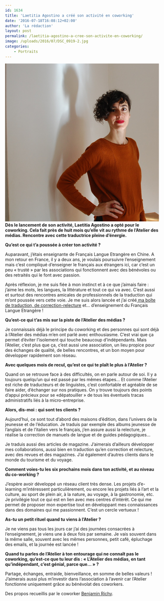 ```yaml
---
id: 1634
title: 'Laetitia Agostino a créé son activité en coworking'
date: '2016-07-18T16:08:12+02:00'
author: 'La rédaction'
layout: post
permalink: /laetitia-agostino-a-cree-son-activite-en-coworking/
image: /uploads/2016/07/DSC_0919-2.jpg
categories:
    - Portraits
---
```


**[![DSC_0919 (2)](/uploads/2016/07/DSC_0919-2.jpg)](/uploads/2016/07/DSC_0919-2.jpg)Dès le lancement de son activité, Laetitia Agostino a opté pour le coworking. Cela fait près de huit mois qu’elle vit au rythme de l’Atelier des médias. Rencontre avec cette traductrice pleine d’énergie.**

**Qu’est ce qui t’a poussée à créer ton activité ?**

Auparavant, j’étais enseignante de Français Langue Etrangère en Chine. A mon retour en France, il y a deux ans, je voulais poursuivre l’enseignement mais c’est compliqué d’enseigner le français aux étrangers ici, car c’est un peu « trusté » par les associations qui fonctionnent avec des bénévoles ou des retraités qui le font avec passion.

Après réflexion, je me suis fiée à mon instinct et à ce que j’aimais faire : j’aime les mots, les langues, la littérature et tout ce qui va avec. C’est aussi et surtout des rencontres amicales de professionnels de la traduction qui m’ont poussée vers cette voie. Je me suis alors lancée et j’ai créé[ ma boîte de traduction, de correction-relecture](http://www.maison-voxfabula.com) et… d’enseignement du Français Langue Etrangère !

**Qu’est-ce qui t’as mis sur la piste de l’Atelier des médias ?**

Je connaissais déjà le principe du coworking et des personnes qui sont déjà à l’Atelier des médias m’en ont parlé avec enthousiasme. C’est vrai que ça permet d’éviter l’isolement qui touche beaucoup d’indépendants. Mais l’Atelier, c’est plus que ça, c’est aussi une association, un lieu propice pour des échanges de qualité, de belles rencontres, et un bon moyen pour développer rapidement son réseau.

**Avec quelques mois de recul, qu’est ce qui te plaît le plus à l’Atelier ?**

Quand on se retrouve face à des difficultés, on en parle autour de soi. Il y a toujours quelqu’un qui est passé par les mêmes étapes… Et comme l’Atelier est riche de traducteurs et de linguistes, c’est confortable et agréable de se faire aider, d’échanger sur nos pratiques. On y trouve toujours des points d’appui précieux pour se «dépatouiller » de tous les éventuels tracas administratifs liés à la micro-entreprise.

**Alors, dis-moi : qui sont tes clients ?**

Aujourd’hui, ce sont tout d’abord des maisons d’édition, dans l’univers de la jeunesse et de l’éducation. Je traduis par exemple des albums jeunesse de l’anglais et de l’italien vers le français, j’en assure aussi la relecture, je réalise la correction de manuels de langue et de guides pédagogiques…

Je traduis aussi des articles de magazine. J’aimerais d’ailleurs développer mes collaborations, aussi bien en traduction qu’en correction et relecture, avec des revues et des magazines. J’ai également d’autres clients dans le monde du tourisme et du voyage.

**Comment voies-tu les six prochains mois dans ton activité, et au niveau du co-working ?**

J’espère avoir développé un réseau client très dense. Les projets d’e-learning m’intéressent particulièrement, ou encore les projets liés à l’art et la culture, au sport de plein air, à la nature, au voyage, à la gastronomie, etc. Je privilégie tout ce qui est en lien avec mes centres d’intérêt. Ce qui me permet de proposer mon expertise tout en développant mes connaissances dans des domaines qui me passionnent. C’est un cercle vertueux !

**As-tu un petit rituel quand tu viens à l’Atelier ?**

Je ne viens pas tous les jours car j’ai des journées consacrées à l’enseignement, je viens une à deux fois par semaine. Je vais souvent dans la même salle, souvent avec les mêmes personnes, petit café, épluchage des emails, et la journée est lancée !

**Quand tu parles de l’Atelier à ton entourage qui ne connaît pas le coworking, qu’est-ce que tu leur dis : « L’Atelier des médias, en tant qu’indépendant, c’est génial, parce que… » ?**

Partage, échanges, entraide, bienveillance, en somme de belles valeurs ! J’aimerais aussi plus m’investir dans l’association à l’avenir car l’Atelier fonctionne uniquement grâce au bénévolat des coworkers.

Des propos recueillis par le coworker [Benjamin Richy](/?p=1628&preview=true).